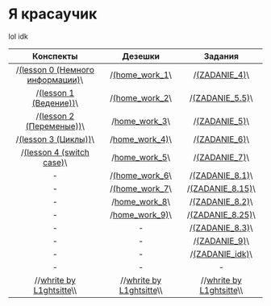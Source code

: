 
# Я красаучик
lol idk

|   Конспекты   |      Дезешки       | Задания |
|:-------------:|:------------------:|:-------:|
| /[(lesson 0 (Немного информации)](https://github.com/L1ghtsitte/CPP/blob/main/lessons/lesson%200/lesson%200.md)\\ | /[(home_work_1](https://github.com/L1ghtsitte/CPP/tree/main/home/C%2B%2B_01)\\ | /[(ZADANIE_4)](https://github.com/L1ghtsitte/CPP/blob/main/zadanie/ZADANIE%204.cpp)\\ |
| /[(lesson 1 (Ведение))](https://github.com/L1ghtsitte/CPP/blob/main/lessons/lesson%201/new_start.md)\\ | /[(home_work_2](https://github.com/L1ghtsitte/CPP/tree/main/home/C%2B%2B_02)\\ | /[(ZADANIE_5.5)](https://github.com/L1ghtsitte/CPP/blob/main/zadanie/ZADANIE%205.5.cpp)\\ |
| /[(lesson 2 (Переменые))](https://github.com/L1ghtsitte/CPP/blob/main/lessons/lesson%202/varriables.md)\\ | /[home_work_3](https://github.com/L1ghtsitte/CPP/tree/main/home/C%2B%2B_03)\\ | /[(ZADANIE_5)](https://github.com/L1ghtsitte/CPP/blob/main/zadanie/ZADANIE%205.cpp)\\ |
| /[(lesson 3 (Циклы))](https://github.com/L1ghtsitte/CPP/blob/main/lessons/lesson%203/cycles.md)\\ | /[home_work_4)](https://github.com/L1ghtsitte/CPP/tree/main/home/C%2B%2B_04)\\ | /[(ZADANIE_6)](https://github.com/L1ghtsitte/CPP/blob/main/zadanie/ZADANIE%206.cpp)\\ |
| /[(lesson 4 (switch case)](https://github.com/L1ghtsitte/CPP/blob/main/lessons/lesson%204/switch_case.md)\\ | /[home_work_5](https://github.com/L1ghtsitte/CPP/tree/main/home/C%2B%2B_05)\\ | /[(ZADANIE_7)](https://github.com/L1ghtsitte/CPP/blob/main/zadanie/ZADANIE%207.cpp)\\ |
| - | /[(home_work_6](https://github.com/L1ghtsitte/CPP/tree/main/home/C%2B%2B_06)\\ | /[(ZADANIE_8.1)](https://github.com/L1ghtsitte/CPP/blob/main/zadanie/ZADANIE%208.1.cpp)\\ |
| - | /[(home_work_7](https://github.com/L1ghtsitte/CPP/tree/main/home/C%2B%2B_07)\\ | /[(ZADANIE_8.15)](https://github.com/L1ghtsitte/CPP/blob/main/zadanie/ZADANIE%208.15.cpp)\\ |
| - | /[home_work_8](https://github.com/L1ghtsitte/CPP/tree/main/home/C%2B%2B_08)\\ | /[(ZADANIE_8.2)](https://github.com/L1ghtsitte/CPP/blob/main/zadanie/ZADANIE%208.2.cpp)\\ |
| - | /[home_work_9)](https://github.com/L1ghtsitte/CPP/tree/main/home/C%2B%2B_09)\\ | /[(ZADANIE_8.25)](https://github.com/L1ghtsitte/CPP/blob/main/zadanie/ZADANIE%208.25.cpp)\\ |
| - | - | /[(ZADANIE_8.3)](https://github.com/L1ghtsitte/CPP/blob/main/zadanie/ZADANIE%208.3.cpp)\\ |
| - | - | /[(ZADANIE_9)](https://github.com/L1ghtsitte/CPP/blob/main/zadanie/ZADANIE%209.cpp)\\ |
| - | - | /[(ZADANIE_idk)](https://github.com/L1ghtsitte/CPP/blob/main/zadanie/ZADANIE%20idk.cpp)\\ |
| - | - | - |
| //[whrite by L1ghtsitte](https://github.com/L1ghtsitte/CPP)\\\ | //[whrite by L1ghtsitte](https://github.com/L1ghtsitte/CPP)\\\ | //[whrite by L1ghtsitte](https://github.com/L1ghtsitte/CPP)\\\ |


